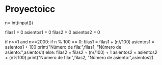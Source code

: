 # Proyectoicc 

n= int(input())

filas1 = 0 
asientos1 = 0
filas2 = 0
asientos2 = 0

if n>=1 and n<=2000:
  if n % 100 == 0:
    filas1 = filas1 + (n//100)
    asientos1 = asientos1 + 100
    print("Número de fila:",filas1, "Número de asiento:",asientos1)
  else:
    filas2 = filas2 + (n//100) + 1
    asientos2 = asientos2 + (n%100)
    print("Número de fila:",filas2, "Número de asiento:",asientos2)


